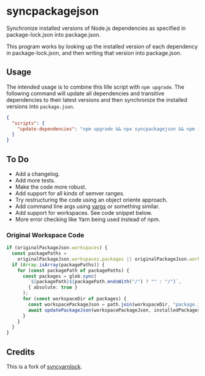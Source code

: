 # syncpackagejson

Synchronize installed versions of Node.js dependencies as specified in package-lock.json into package.json.

This program works by looking up the installed version of each dependency in package-lock.json, and then writing that version into package.json.

## Usage

The intended usage is to combine this lille script with `npm upgrade`. The following command will update all dependencies and transitive dependencies to their latest versions and then synchronize the installed versions into `package.json`.

```json
{
  "scripts": {
    "update-dependencies": "npm upgrade && npx syncpackagejson && npm install"
  }
}
```

## To Do

- Add a changelog.
- Add more tests.
- Make the code more robust.
- Add support for all kinds of semver ranges.
- Try restructuring the code using an object oriente approach.
- Add command line args using [yargs](https://github.com/yargs/yargs) or something similar.
- Add support for workspaces. See code snippet below.
- More error checking like Yarn being used instead of npm.

### Original Workspace Code

```typescript
if (originalPackageJson.workspaces) {
  const packagePaths =
    originalPackageJson.workspaces.packages || originalPackageJson.workspaces;
  if (Array.isArray(packagePaths)) {
    for (const packagePath of packagePaths) {
      const packages = glob.sync(
        `${packagePath}${packagePath.endsWith("/") ? "" : "/"}`,
        { absolute: true }
      );
      for (const workspaceDir of packages) {
        const workspacePackageJson = path.join(workspaceDir, "package.json");
        await updatePackageJson(workspacePackageJson, installedPackages);
      }
    }
  }
}
```

## Credits

This is a fork of [syncyarnlock](https://github.com/vasilevich/sync-yarnlock-into-packagejson).
